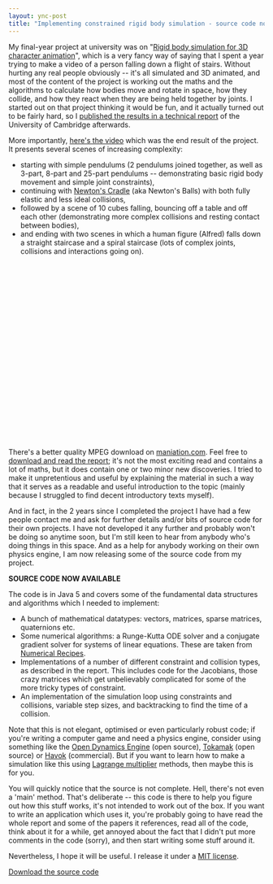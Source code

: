 ```yaml
---
layout: ync-post
title: "Implementing constrained rigid body simulation - source code now available"
---
```


My final-year project at university was on "[Rigid body simulation for 3D character
animation](http://maniation.com/)", which is a very fancy way of saying that I spent a year trying
to make a video of a person falling down a flight of stairs. Without hurting any real people
obviously -- it's all simulated and 3D animated, and most of the content of the project is working
out the maths and the algorithms to calculate how bodies move and rotate in space, how they collide,
and how they react when they are being held together by joints. I started out on that project
thinking it would be fun, and it actually turned out to be fairly hard, so I
[published the results in a technical
report](http://www.cl.cam.ac.uk/techreports/UCAM-CL-TR-683.html) of the University of Cambridge
afterwards.

More importantly,
[here's the video](http://www.youtube.com/watch?v=WJLJlTx0M0E) which was the end result of the
project. It presents several scenes of increasing
complexity:

* starting with simple pendulums (2 pendulums joined together, as well as 3-part,
8-part and 25-part pendulums -- demonstrating basic rigid body movement and simple joint
constraints),
* continuing with
[Newton's Cradle](http://en.wikipedia.org/wiki/Newton's_cradle) (aka Newton's Balls) with both fully
elastic and less ideal
collisions,
* followed by a scene of 10 cubes falling, bouncing off a table and off each
other (demonstrating more complex collisions and resting contact between
bodies),
* and ending with two scenes in which a human figure (Alfred) falls down a straight
staircase and a spiral staircase (lots of complex joints, collisions and interactions going
on).

<object classid="clsid:d27cdb6e-ae6d-11cf-96b8-444553540000" width="425"
height="350"
codebase="http://download.macromedia.com/pub/shockwave/cabs/flash/swflash.cab#version=6,0,40,0"><param
name="src" value="http://www.youtube.com/v/WJLJlTx0M0E"
/><embed type="application/x-shockwave-flash" width="425" height="350"
src="http://www.youtube.com/v/WJLJlTx0M0E"></embed></object>

There's a better quality MPEG download
on
[maniation.com](http://www.maniation.com). Feel free to
[download and read the report](http://www.cl.cam.ac.uk/techreports/UCAM-CL-TR-683.html); it's not
the most exciting read and contains a lot of maths, but it does contain one or two minor new
discoveries. I tried to make it unpretentious and useful by explaining the material in such a way
that it serves as a readable and useful introduction to the topic (mainly because I struggled to
find decent introductory texts myself).

And in fact, in the 2 years since I completed the project I
have had a few people contact me and ask for further details and/or bits of source code for their
own projects. I have not developed it any further and probably won't be doing so anytime soon, but
I'm still keen to hear from anybody who's doing things in this space. And as a help for anybody
working on their own physics engine, I am now releasing some of the source code from my
project.

**SOURCE CODE NOW AVAILABLE**

The code is in Java 5 and covers some of the fundamental
data structures and algorithms which I needed to
implement:

* A bunch of mathematical datatypes: vectors, matrices, sparse matrices, quaternions etc.
* Some numerical algorithms: a Runge-Kutta ODE solver and a conjugate gradient solver
for systems of linear equations. These are taken from
[Numerical Recipes](http://www.nr.com/).
* Implementations of a number of different constraint and
collision types, as described in the report. This includes code for the Jacobians, those crazy
matrices which get unbelievably complicated for some of the more tricky types of
constraint.
* An implementation of the simulation loop using constraints and collisions,
variable step sizes, and backtracking to find the time of a collision.

Note that this is
not elegant, optimised or even particularly robust code; if you're writing a computer game and need
a physics engine, consider using something like the
[Open Dynamics Engine](http://www.ode.org/) (open source),
[Tokamak](http://www.tokamakphysics.com/) (open source) or
[Havok](http://www.havok.com/) (commercial). But if you want to learn how to make a simulation like
this using
[Lagrange multiplier](http://en.wikipedia.org/wiki/Lagrange_multiplier) methods, then maybe this is
for you.</p>

You will quickly notice that the source is not complete. Hell, there's not even a 'main'
method. That's deliberate -- this code is there to help you figure out how this stuff works, it's
not intended to work out of the box. If you want to write an application which uses it, you're
probably going to have read the whole report and some of the papers it references, read all of the
code, think about it for a while, get annoyed about the fact that I didn't put more comments in the
code (sorry), and then start writing some stuff around it.

Nevertheless, I hope it will be useful. I release it under a
[MIT license](http://www.opensource.org/licenses/mit-license.php).

[Download the source code](http://www.maniation.com/maniation.zip)
